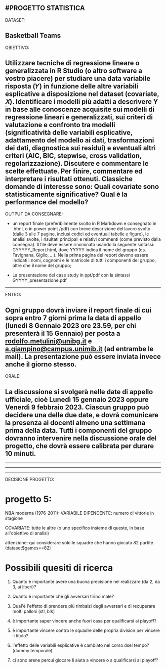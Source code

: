 #PROGETTO STATISTICA
------------------------------------------------------------------------------------------------------------------------------------------------------------------------------------------------------------------------------

DATASET: 

Basketball Teams
------------------------------------------------------------------------------------------------------------------------------------------------------------------------------------------------------------------------------

OBIETTIVO:

Utilizzare tecniche di regressione lineare o generalizzata in R Studio (o altro software a vostro piacere) per studiare una data variabile risposta (𝑌) in funzione delle altre variabili esplicative a disposizione nel dataset (covariate, 𝑋).
Identificare i modelli più adatti a descrivere Y in base alle conoscenze acquisite sui modelli di regressione lineari e generalizzati, sui criteri di valutazione e confronto tra modelli (significatività delle variabili esplicative, adattamento del modello ai dati, 
trasformazioni dei dati, diagnostica sui residui) e eventuali altri criteri (AIC, BIC, stepwise, cross validation, regolarizzazione).
Discutere e commentare le scelte effettuate.
Per finire, commentare ed interpretare i risultati ottenuti. Classiche domande di interesse sono: Quali covariate sono statisticamente significative? Qual è la performance del modello?
------------------------------------------------------------------------------------------------------------------------------------------------------------------------------------------------------------------------------

OUTPUT DA CONSEGNARE:


- un report finale (preferibilmente svolto in R Markdown e consegnato in .html, o in power point /pdf) con breve descrizione del lavoro svolto (dalle 3 alle 7 pagine, inclusi codici ed eventuali tabelle e figure),
  le analisi svolte, i risultati principali e relativi commenti (come previsto dalla consegna). Il file deve essere rinominato usando la seguente sintassi: GYYYYY_Report.html, dove YYYYY indica il nome del gruppo (es. 
  Favignana, Giglio, …).
  Nella prima pagina del report devono essere indicati i nomi, cognomi e le matricole di tutti i componenti del gruppo, oltre che il nome del gruppo;
  
- La presentazione del case study in ppt/pdf con la sintassi GYYYY_presentazione.pdf
------------------------------------------------------------------------------------------------------------------------------------------------------------------------------------------------------------------------------

ENTRO: 

Ogni gruppo dovrà inviare il report finale di cui sopra entro 7 giorni prima la data di appello (lunedì 8 Gennaio 2023 ore 23.59, per chi presenterà il 15 Gennaio) per posta a rodolfo.metulini@unibg.it e a.giampino@campus.unimib.it (ad entrambe le mail).
       La presentazione può essere inviata invece anche il giorno stesso.
------------------------------------------------------------------------------------------------------------------------------------------------------------------------------------------------------------------------------

ORALE: 

La discussione si svolgerà nelle date di appello ufficiale, cioè Lunedì 15 gennaio 2023 oppure Venerdì 9 febbraio 2023. Ciascun gruppo può decidere una delle due date, e dovrà comunicare la presenza ai docenti almeno una settimana prima della data.
Tutti i componenti del gruppo dovranno intervenire nella discussione orale del progetto, che dovrà essere calibrata per durare 10 minuti.
------------------------------------------------------------------------------------------------------------------------------------------------------------------------------------------------------------------------------
------------------------------------------------------------------------------------------------------------------------------------------------------------------------------------------------------------------------------
------------------------------------------------------------------------------------------------------------------------------------------------------------------------------------------------------------------------------
------------------------------------------------------------------------------------------------------------------------------------------------------------------------------------------------------------------------------

DECISIONE PROGETTO:


# progetto 5: 

NBA moderna (1976-2011): VARIABILE DIPENDENTE: numero di vittorie in stagione

COVARIATE: tutte le altre (o uno specifico insieme di queste, in base all'obiettivo di analisi)

attenzione: qui considerare solo le squadre che hanno giocato 82 partite (dataset$games==82)


# Possibili quesiti di ricerca

1. Quanto è importante avere una buona precisione nel realizzare (da 2, da 3, ai liberi)?

2. Quanto è importante che gli avversari tirino male?

3. Qual'è l'effetto di prendere più rimbalzi degli avversari e di recuperare molti palloni (stl, blk)

4. è importante saper vincere anche fuori casa per qualificarsi ai playoff?

5. è importante vincere contro le squadre delle propria division per vincere il titolo?

6. l'effetto delle variabili esplicative è cambiato nel corso dsel tempo? (dummy temporale)

7. ci sono arene percui giocare li aiuta a vincere o a qualificarsi ai playoff?
